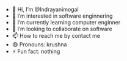 - 👋 Hi, I’m @Indrayanimogal
- 👀 I’m interested in software enginnering
- 🌱 I’m currently learning computer enginner 
- 💞️ I’m looking to collaborate on software 
- 📫 How to reach me by contact me 
- 😄 Pronouns: krushna
- ⚡ Fun fact: nothing 

<!---
Indrayanimogal/Indrayanimogal is a ✨ special ✨ repository because its `README.md` (this file) appears on your GitHub profile.
You can click the Preview link to take a look at your changes.
--->
